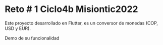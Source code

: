 # Reto # 1 Ciclo4b Misiontic2022

Este proyecto desarrollado en Flutter, es un conversor de monedas (COP, USD y EUR).

Demo de su funcionalidad
